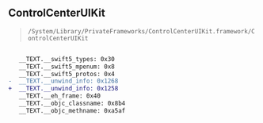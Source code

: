 ## ControlCenterUIKit

> `/System/Library/PrivateFrameworks/ControlCenterUIKit.framework/ControlCenterUIKit`

```diff

   __TEXT.__swift5_types: 0x30
   __TEXT.__swift5_mpenum: 0x8
   __TEXT.__swift5_protos: 0x4
-  __TEXT.__unwind_info: 0x1268
+  __TEXT.__unwind_info: 0x1258
   __TEXT.__eh_frame: 0x40
   __TEXT.__objc_classname: 0x8b4
   __TEXT.__objc_methname: 0xa5af

```
